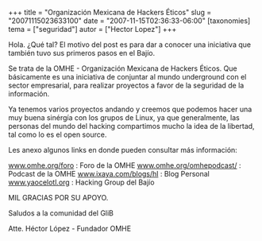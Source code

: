 +++
title = "Organización Mexicana de Hackers Éticos"
slug = "20071115023633100"
date = "2007-11-15T02:36:33-06:00"
[taxonomies]
tema = ["seguridad"]
autor = ["Hector Lopez"]
+++

Hola. ¿Qué tal? El motivo del post es para dar a conocer una iniciativa
que también tuvo sus primeros pasos en el Bajío.

Se trata de la OMHE - Organización Mexicana de Hackers Éticos. Que
básicamente es una iniciativa de conjuntar al mundo underground con el
sector empresarial, para realizar proyectos a favor de la seguridad de
la información.

Ya tenemos varios proyectos andando y creemos que podemos hacer una muy
buena sinérgía con los grupos de Linux, ya que generalmente, las
personas del mundo del hacking compartimos mucho la idea de la libertad,
tal como lo es el open source.

Les anexo algunos links en donde pueden consultar más información:

<a href="http://www.omhe.org/foro">www.omhe.org/foro</a> : Foro de la
OMHE
<a href="http://www.omhe.org/omhepodcast/">www.omhe.org/omhepodcast/</a>
: Podcast de la OMHE
<a href="http://www.ixaya.com/blogs/hl">www.ixaya.com/blogs/hl</a> :
Blog Personal <a href="http://www.yaocelotl.org">www.yaocelotl.org</a> :
Hacking Group del Bajío

MIL GRACIAS POR SU APOYO.

Saludos a la comunidad del GliB

Atte. Héctor López - Fundador OMHE

